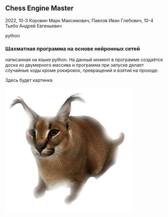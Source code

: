 ## Chess Engine Master

2022, 10-3 Коровин Марк Максимович, Павлов Иван Глебович, 10-4 Тьебо Андрей Евгеньевич

python

### Шахматная программа на основе нейронных сетей

написанная на языке python. На данный момент в программе создаётся доска из двумерного массива и программа при запуске делает случайные ходы кроме рокировок, превращений и взятий на проходе.


Здесь будет картинка

![](/img/1.png)



